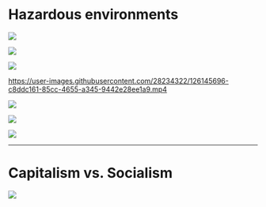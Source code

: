 # Hazardous environments

![](https://user-images.githubusercontent.com/28234322/126145568-46d18a2c-e49a-44ad-b679-8e8961d46ad3.png)

![](https://user-images.githubusercontent.com/28234322/126145574-2f0c303a-9e7c-4c38-869f-fdfac27817a3.jpg)

![](https://user-images.githubusercontent.com/28234322/126145596-69475fdf-7b6d-44cd-b7d5-0671285edf19.png)

https://user-images.githubusercontent.com/28234322/126145696-c8ddc161-85cc-4655-a345-9442e28ee1a9.mp4

![](https://user-images.githubusercontent.com/28234322/126165004-b8b12e4f-9436-4e85-840d-a745e555bd48.jpg)

![](https://user-images.githubusercontent.com/28234322/126165033-41de6abd-086c-4625-8728-b424709d3e62.jpg)

![](https://user-images.githubusercontent.com/28234322/126165925-d5e53357-14e2-495d-92e7-69fe7f4e80c4.png)

---

# Capitalism vs. Socialism

![](https://user-images.githubusercontent.com/28234322/127463064-e127973b-1714-44a7-99c4-a59d264776a3.png)
